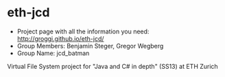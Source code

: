 eth-jcd
=======
* Project page with all the information you need: http://groggi.github.io/eth-jcd/
* Group Members: Benjamin Steger, Gregor Wegberg
* Group Name: jcd_batman

Virtual File System project for "Java and C# in depth" (SS13) at ETH Zurich
